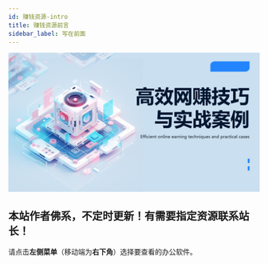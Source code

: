 ```yaml
---
id: 赚钱资源-intro
title: 赚钱资源前言
sidebar_label: 写在前面
---
```


![](./img/1.png)



## 本站作者佛系，不定时更新！有需要指定资源联系站长！

请点击**左侧菜单**（移动端为**右下角**）选择要查看的办公软件。